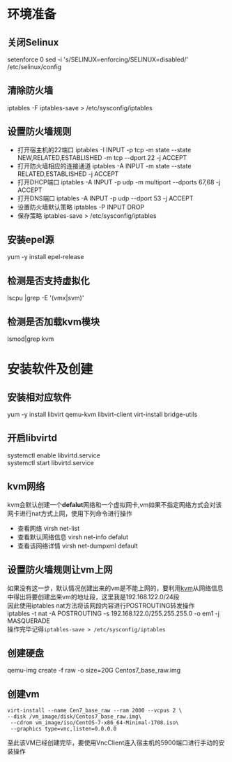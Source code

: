 # 环境准备
## 关闭Selinux
setenforce 0
sed -i 's/SELINUX=enforcing/SELINUX=disabled/' /etc/selinux/config
## 清除防火墙
iptables -F
iptables-save > /etc/sysconfig/iptables
## 设置防火墙规则
- 打开宿主机的22端口
iptables -I INPUT -p tcp -m state --state NEW,RELATED,ESTABLISHED -m tcp --dport 22 -j ACCEPT
- 打开防火墙相应的连接通道
iptables -A INPUT -m state --state RELATED,ESTABLISHED -j ACCEPT
- 打开DHCP端口
iptables -A INPUT -p udp -m multiport --dports 67,68 -j ACCEPT
- 打开DNS端口
iptables -A INPUT -p udp --dport 53 -j ACCEPT
- 设置防火墙默认策略
iptables -P INPUT DROP
- 保存策略
iptables-save > /etc/sysconfig/iptables
## 安装epel源
yum -y install epel-release
## 检测是否支持虚拟化
lscpu |grep -E '(vmx|svm)'
## 检测是否加载kvm模块
lsmod|grep kvm
# 安装软件及创建
## 安装相对应软件
yum -y install libvirt qemu-kvm libvirt-client virt-install bridge-utils
## 开启libvirtd
systemctl enable libvirtd.service  
systemctl start libvirtd.service  
## kvm网络
kvm会默认创建一个**defalut**网络和一个虚拟网卡,vm如果不指定网络方式会对该网卡进行nat方式上网，使用下列命令进行操作  
- 查看网络
virsh net-list
- 查看默认网络信息
virsh net-info defalut
- 查看该网络详情
virsh net-dumpxml default
## 设置防火墙规则让vm上网
如果没有这一步，默认情况创建出来的vm是不能上网的，要利用[kvm](##kvm网络)从网络信息中得出将要创建出来vm的地址段，这里我是192.168.122.0/24段  
因此使用iptables nat方法将该网段内容进行POSTROUTING转发操作  
iptables -t nat -A POSTROUTING -s 192.168.122.0/255.255.255.0 -o em1 -j MASQUERADE  
操作完毕记得`iptables-save > /etc/sysconfig/iptables`
## 创建硬盘
qemu-img create -f raw -o size=20G Centos7_base_raw.img
## 创建vm
```
virt-install --name Cen7_base_raw --ram 2000 --vcpus 2 \
--disk /vm_image/disk/Centos7_base_raw.img\
 --cdrom vm_image/iso/CentOS-7-x86_64-Minimal-1708.iso\
 --graphics type=vnc,listen=0.0.0.0  
```
至此该VM已经创建完毕，要使用VncClient连入宿主机的5900端口进行手动的安装操作
